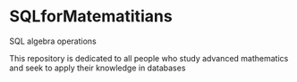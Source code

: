 # SQLforMatematitians
SQL algebra operations

This repository is dedicated to all people who study advanced mathematics and seek to apply their knowledge in databases

